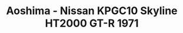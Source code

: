 ---
layout: product
title: "Aoshima - Nissan KPGC10 Skyline HT2000 GT-R 1971"
price: "TBA" 
desc: "N/A"
img_path: "/assets/img/AO52327.webp"
brand: "N/A"
available: false
special_offer: false
new: false
soon: false
cat: "010000"
subcat: "013700"
subsubcat: "0N/A"
sifra: "AO52327"
popular: false
spec: false
---